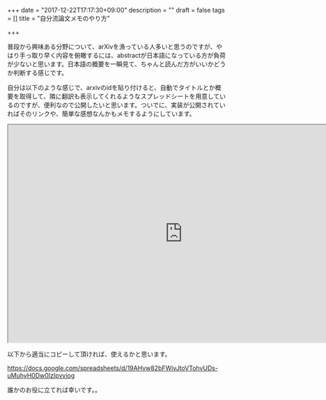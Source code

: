 +++
date = "2017-12-22T17:17:30+09:00"
description = ""
draft = false
tags = []
title = "自分流論文メモのやり方"

+++

普段から興味ある分野について、arXivを漁っている人多いと思うのですが、やはり手っ取り早く内容を俯瞰するには、abstractが日本語になっている方が負荷が少ないと思います。日本語の概要を一瞬見て、ちゃんと読んだ方がいいかどうか判断する感じです。

自分は以下のような感じで、arxivのidを貼り付けると、自動でタイトルとか概要を取得して、隣に翻訳も表示してくれるようなスプレッドシートを用意しているのですが、便利なので公開したいと思います。ついでに、実装が公開されていればそのリンクや、簡単な感想なんかもメモするようにしています。

<iframe src="https://docs.google.com/spreadsheets/d/e/2PACX-1vRPeZS-GHkCUm6yyhMTXiWfUsbrxa0a_mmNYWygCw1oDuyU7G_v-P2Hhn7iFfT1_HeZFB8NfRJHeIfR/pubhtml?gid=0&amp;single=true&amp;widget=true&amp;headers=false" width="800" height="500"></iframe>

以下から適当にコピーして頂ければ、使えるかと思います。

https://docs.google.com/spreadsheets/d/19AHvw82bFWivJtoVTohvUDs-uMuhyH0Dw0IzIpvviog

誰かのお役に立てれば幸いです。。

